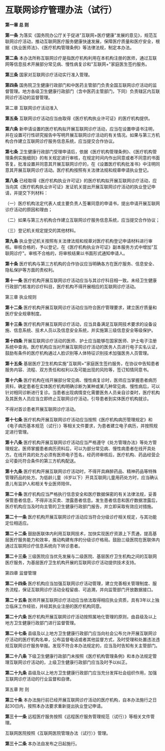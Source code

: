 # 互联网诊疗管理办法（试行）

**第一章 总 则**

**第一条** 为落实《国务院办公厅关于促进"互联网+医疗健康"发展的意见》，规范互联网诊疗活动，推动互联网医疗服务健康快速发展，保障医疗质量和医疗安全，根据《执业医师法》、《医疗机构管理条例》等法律法规，制定本办法。

**第二条** 本办法所称互联网诊疗是指医疗机构利用在本机构注册的医师，通过互联网等信息技术开展部分常见病、慢性病复诊和"互联网+"家庭医生签约服务。

**第三条** 国家对互联网诊疗活动实行准入管理。

**第四条** 国务院卫生健康行政部门和中医药主管部门负责全国互联网诊疗活动的监督管理。地方各级卫生健康行政部门（含中医药主管部门，下同）负责辖区内互联网诊疗活动的监督管理。

第二章 互联网诊疗活动准入

**第五条** 互联网诊疗活动应当由取得《医疗机构执业许可证》的医疗机构提供。

**第六条** 新申请设置的医疗机构拟开展互联网诊疗活动，应当在设置申请书注明，并在设置可行性研究报告中写明开展互联网诊疗活动的有关情况。如果与第三方机构合作建立互联网诊疗服务信息系统，应当提交合作协议。

**第七条** 卫生健康行政部门受理申请后，依据《医疗机构管理条例》、《医疗机构管理条例实施细则》的有关规定进行审核，在规定时间内作出同意或者不同意的书面答复。批准设置并同意其开展互联网诊疗的，在《设置医疗机构批准书》中注明同意其开展互联网诊疗活动。医疗机构按照有关法律法规和规章申请执业登记。

**第八条** 已经取得《医疗机构执业许可证》的医疗机构拟开展互联网诊疗活动，应当向其《医疗机构执业许可证》发证机关提出开展互联网诊疗活动的执业登记申请，并提交下列材料：

（一）医疗机构法定代表人或主要负责人签署同意的申请书，提出申请开展互联网诊疗活动的原因和理由；

（二）如果与第三方机构合作建立互联网诊疗服务信息系统，应当提交合作协议；

（三）登记机关规定提交的其他材料。

**第九条** 执业登记机关按照有关法律法规和规章对医疗机构登记申请材料进行审核。审核合格的，予以登记，在《医疗机构执业许可证》副本服务方式中增加"互联网诊疗"。审核不合格的，将审核结果以书面形式通知申请人。

**第十条** 医疗机构与第三方机构的合作协议应当明确各方在医疗服务、信息安全、隐私保护等方面的责权利。

**第十一条** 医疗机构开展互联网诊疗活动应当与其诊疗科目相一致。未经卫生健康行政部门核准的诊疗科目，医疗机构不得开展相应的互联网诊疗活动。

第三章 执业规则

**第十二条** 医疗机构开展互联网诊疗活动应当符合医疗管理要求，建立医疗质量和医疗安全规章制度。

**第十三条** 医疗机构开展互联网诊疗活动，应当具备满足互联网技术要求的设备设施、信息系统、技术人员以及信息安全系统，并实施第三级信息安全等级保护。

**第十四条** 开展互联网诊疗活动的医师、护士应当能够在国家医师、护士电子注册系统中查询。医疗机构应当对开展互联网诊疗活动的医务人员进行电子实名认证，鼓励有条件的医疗机构通过人脸识别等人体特征识别技术加强医务人员管理。

**第十五条** 基层医疗卫生机构实施"互联网+"家庭医生签约服务，在协议中告知患者服务内容、流程、双方责任和权利以及可能出现的风险等，签订知情同意书。

**第十六条** 医疗机构在线开展部分常见病、慢性病复诊时，医师应当掌握患者病历资料，确定患者在实体医疗机构明确诊断为某种或某几种常见病、慢性病后，可以针对相同诊断进行复诊。当患者出现病情变化需要医务人员亲自诊查时，医疗机构及其医务人员应当立即终止互联网诊疗活动，引导患者到实体医疗机构就诊。

不得对首诊患者开展互联网诊疗活动。

**第十七条** 医疗机构开展互联网诊疗活动应当按照《医疗机构病历管理规定》和《电子病历基本规范（试行）》等相关文件要求，为患者建立电子病历，并按照规定进行管理。

**第十八条** 医疗机构开展互联网诊疗活动应当严格遵守《处方管理办法》等处方管理规定。医师掌握患者病历资料后，可以为部分常见病、慢性病患者在线开具处方。在线开具的处方必须有医师电子签名，经药师审核后，医疗机构、药品经营企业可委托符合条件的第三方机构配送。

**第十九条** 医疗机构开展互联网诊疗活动时，不得开具麻醉药品、精神药品等特殊管理药品的处方。为低龄儿童（6岁以下）开具互联网儿童用药处方时，应当确认患儿有监护人和相关专业医师陪伴。

**第二十条** 医疗机构应当严格执行信息安全和医疗数据保密的有关法律法规，妥善保管患者信息，不得非法买卖、泄露患者信息。发生患者信息和医疗数据泄露后，医疗机构应当及时向主管的卫生健康行政部门报告，并立即采取有效应对措施。

**第二十一条** 医疗机构开展互联网诊疗活动应当符合分级诊疗相关规定，与其功能定位相适应。

**第二十二条** 鼓励医联体内利用互联网技术，加快实现医疗资源上下贯通，提高基层医疗服务能力和效率，推动构建有序的分级诊疗格局。鼓励三级医院在医联体内通过互联网诊疗信息系统向下转诊患者。

**第二十三条** 三级医院应当优先发展与二级医院、基层医疗卫生机构之间的互联网医疗服务，为基层医疗卫生机构开展的互联网诊疗活动提供技术支持。

第四章 监督管理

**第二十四条** 医疗机构应当加强互联网诊疗活动管理，建立完善相关管理制度、服务流程，保证互联网诊疗活动全程留痕、可追溯，并向监管部门开放数据接口。

**第二十五条** 医师开展互联网诊疗活动应当依法取得相应执业资质，具有3年以上独立临床工作经验，并经其执业注册的医疗机构同意。

**第二十六条** 医疗机构开展互联网诊疗活动按照属地化管理的原则，由县级及以上地方卫生健康行政部门进行监督管理。

**第二十七条** 县级及以上地方卫生健康行政部门应当向社会公布允许开展互联网诊疗活动的医疗机构名单，公布监督电话或者其他监督方式，及时受理和处置违法违规互联网诊疗服务举报。发现不符合本办法规定的，应当及时告知有关主管部门。

**第二十八条** 下级卫生健康行政部门未按照《医疗机构管理条例》和本办法规定管理互联网诊疗活动的，上级卫生健康行政部门应当及时予以纠正。

**第二十九条** 县级及以上地方卫生健康行政部门应当充分发挥社会组织作用，加强互联网诊疗活动的行业监督和自律。

第五章 附 则

**第三十条** 本办法施行前已经开展互联网诊疗活动的医疗机构，自本办法施行之日起30日内，按照本办法要求重新提出执业登记申请。

**第三十一条** 远程医疗服务按照《远程医疗服务管理规范（试行）》等相关文件管理。

互联网医院按照《互联网医院管理办法（试行）》管理。

**第三十二条** 本办法自发布之日起施行。
